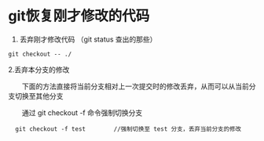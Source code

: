 # git恢复刚才修改的代码

1. 丢弃刚才修改代码 （git status 查出的那些）



```
git checkout -- ./
```




2.丢弃本分支的修改

　　下面的方法直接将当前分支相对上一次提交时的修改丢弃，从而可以从当前分支切换至其他分支

　　通过 git checkout -f 命令强制切换分支





  ```
    git checkout -f test        //强制切换至 test 分支，丢弃当前分支的修改
  ```  
